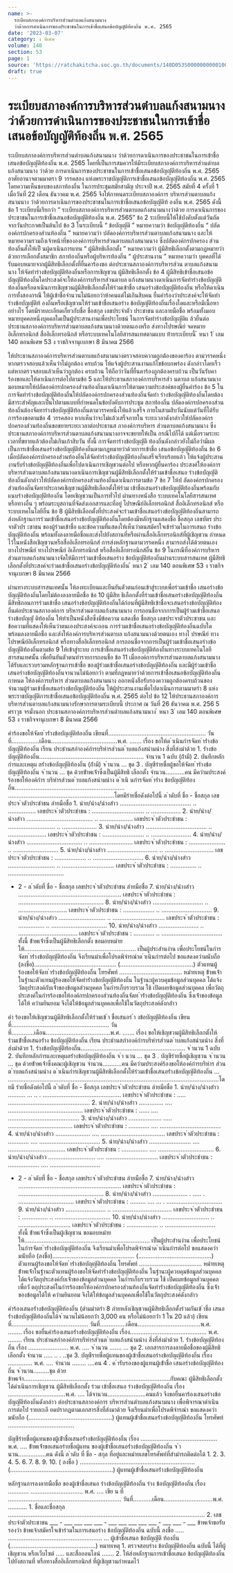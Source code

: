 ```yaml
---
name: >-
  ระเบียบสภาองค์การบริหารส่วนตำบลแก้งสนามนาง
  ว่าด้วยการดำเนินการของประชาชนในการเข้าชื่อเสนอข้อบัญญัติท้องถิ่น พ.ศ. 2565
date: '2023-03-07'
category: ง พิเศษ
volume: 140
section: 53
page: 1
source: 'https://ratchakitcha.soc.go.th/documents/140D053S0000000000100.pdf'
draft: true
---
```


# ระเบียบสภาองค์การบริหารส่วนตำบลแก้งสนามนาง ว่าด้วยการดำเนินการของประชาชนในการเข้าชื่อเสนอข้อบัญญัติท้องถิ่น พ.ศ. 2565

ระเบียบสภาองค์การบริหารส่วนตำบลแก้งสนามนาง ว่าด้วยการดาเนินการของประชาชนในการเข้าชื่อเสนอข้อบัญญัติท้องถิ่น พ.ศ. 2565 โดยที่เป็นการสมควรให้มีระเบียบสภาองค์การบริหารส่วนตำบลแก้งสนามนาง ว่าด้วย การดาเนินการของประชาชนในการเข้าชื่อเสนอข้อบัญญัติท้องถิ่น พ.ศ. 2565 อาศัยอานาจตามมาตรา 9 วรรคสอง แห่งพระราชบัญญัติการเข้าชื่อเสนอข้อบัญญัติท้องถิ่น พ.ศ. 2565 โดยความเห็นชอบของสภาท้องถิ่น ในการประชุมสมัยสามัญ ประจาปี พ.ศ. 2565 สมัยที่ 4 ครั้งที่ 1 เมื่อวันที่ 22 เดือน ธันวาคม พ.ศ. 2565 จึงให้กาหนดระเบียบสภาองค์การ บริหารส่วนตาบลแก้งสนามนาง ว่าด้วยการดาเนินการของประชาชนในการเข้าชื่อเสนอข้อบัญญัติท้ องถิ่น พ.ศ. 2565 ดังนี้ ข้อ 1 ระเบียบนี้เรียกว่า “ ระเบียบสภาองค์การบริหารส่วนตาบลแก้งสนามนางว่าด้วย การดาเนินการของประชาชนในการเข้าชื่อเสนอข้อบัญญัติท้องถิ่น พ.ศ. 2565” ข้อ 2 ระเบียบนี้ให้ใช้บังคับตั้งแต่วันถัดจากวันประกาศเป็นต้นไป ข้อ 3 ในระเบียบนี้ “ ข้อบัญญัติ ” หมายความว่า ข้อบัญญัติท้องถิ่น “ ปลัดองค์กรปกครองส่วนท้องถิ่น ” หมายความว่า ปลัดองค์การบริหารส่วนตาบลแก้งสนามนาง และให้หมายความรวมถึงเจ้าหน้าที่ขององค์การบริหารส่วนตาบลแก้งสนามนาง ซึ่งปลัดองค์กรปกครอง ส่วนท้องถิ่นสั่งให้เป็ นผู้ดาเนินการแทน “ ผู้มีสิทธิเลือกตั้ง ” หมายความว่า ผู้มีสิทธิเลือกตั้งตามกฎหมายว่าด้วยการเลือกตั้งสมาชิก สภาท้องถิ่นหรือผู้บริหารท้องถิ่น “ ผู้ประสานงาน ” หมายความว่า บุคคลที่ได้รับมอบหมายจากผู้มีสิทธิเลือกตั้งที่ยื่นคาร้องขอ ต่อประธานสภาองค์การบริหารส่วน ตาบลแก้งสนามนาง ให้จัดทำร่างข้อบัญญัติท้องถิ่นหรือการเชิญชวน ผู้มีสิทธิเลือกตั้ง ข้อ 4 ผู้มีสิทธิเข้าชื่อเสนอข้อบัญญัติท้องถิ่นใดประสงค์จะให้องค์การบริหารส่วนตาบล แก้งสนามนางดาเนินการจัดทำร่างข้อบัญญัติท้องถิ่นหรือดาเนินการเชิญชวนผู้มีสิทธิเลือกตั้งให้ร่วมเข้าชื่อ เสนอร่างข้อบัญญัติท้องถิ่น หรือให้ดาเนินการทั้งสองกรณี ให้ผู้เข้าชื่อจำนวนไม่น้อยกว่าห้าคนแต่ไม่เกินสิบคน ยื่นคำร้องว่าประสงค์จะให้จัดทำร่างข้อบัญญัติท้ องถิ่นหรือเชิญชวนให้ร่วมเข้าชื่อเสนอร่าง ข้อบัญญัติท้องถิ่นเรื่องใดและหรือมีเนื้อหาอย่างไร โดยมีรายละเอียดเกี่ยวกับชื่อ ชื่อสกุล เลขประจำตัว ประชาชน และลายมือชื่อ พร้อมทั้งมอบหมายบุคคลหนึ่งบุคคลใดเป็นผู้ประสานงานเพื่อประโยชน์ ในการจัดทำร่างข้อบัญญัติแ ล้วยื่นต่อประธานสภาองค์การบริหารส่วนตาบลแก้งสนามนางด้วยตนเองหรือ ส่งทางไปรษณีย์ จดหมายอิเล็กทรอนิกส์ สื่ออิเล็กทรอนิกส์ หรือระบบเทคโนโลยีสารสนเทศตามแบบ ท้ายระเบียบนี้ ้ หนา 1 ่ เลม 140 ตอนพิเศษ 53 ง ราชกิจจานุเบกษา 8 มีนาคม 2566

ให้ประธานสภาองค์การบริหารส่วนตาบลแก้งสนามนางตรวจสอบความถูกต้องของคาร้อง ตามวรรคหนึ่ง หากตรวจสอบแล้วเห็นว่าไม่ถูกต้อง ครบถ้วน ให้แจ้งผู้ประสานงานแก้ไขข้อบกพร่อง ดังกล่าวโดยเร็ว แต่หากตรวจสอบแล้วเห็นว่าถูกต้อง ครบถ้วน ให้ถือว่าวันที่ยื่นคาร้องถูกต้องครบถ้วน เป็นวันรับคาร้องขอและให้ดาเนินการต่อไปตามข้อ 5 และให้ประธานสภาองค์การบริหารส่ว นตาบล แก้งสนามนางมอบหมายให้ปลัดองค์กรปกครองส่วนท้องถิ่นดาเนินการให้ตามความประสงค์ของผู้ยื่นคำร้อง ข้อ 5 ในการจัดทำร่างข้อบัญญัติท้องถิ่นให้ปลัดองค์กรปกครองส่วนท้องถิ่นจัดทำ ร่างข้อบัญญัติท้องถิ่นโดยต้องมีสาระสำคัญและเป็นไปตามแบบที่กำหนดในข้อบังคับการประชุม สภาท้องถิ่น ปลัดองค์กรปกครองส่วนท้องถิ่นต้องจัดทาร่างข้อบัญญัติท้องถิ่นตามวรรคหนึ่งให้แล้วเสร็จ ภายในสามสิบวันนับแต่วันที่ได้รับการร้องขอตามข้อ 4 วรรคสอง หากเห็นว่าจะไม่แล้วเสร็จภายใน ระยะเวลาดังกล่าวให้ปลัดองค์กรปกครองส่วนท้องถิ่นขอขยายระยะเวลาต่อประธานส ภาองค์การบริหาร ส่วนตาบลแก้งสนามนาง ซึ่งประธานสภาองค์การบริหารส่วนตาบลแก้งสนามนางอาจจะขยายให้เป็น กรณีไปก็ได้ แต่เมื่อรวมระยะเวลาที่ขยายแล้วต้องไม่เกินเก้าสิบวัน ทั้งนี้ การจัดทาร่างข้อบัญญัติ ท้องถิ่นดังกล่าวยังไม่ถือว่ามีผลเป็นการเข้าชื่อเสนอร่างข้อบัญญัติท้องถิ่นตามกฎหมายว่าด้วยการเข้าชื่อ เสนอข้อบัญญัติท้องถิ่น ข้อ 6 เมื่อปลัดองค์กรปกครองส่วนท้องถิ่นได้จัดทำร่างข้อบัญญัติท้องถิ่นเสร็จเรียบร้อยแล้ว ให้แจ้งผู้ประสานงานรับร่ำงข้อบัญญัติท้องถิ่นเพื่อไปดาเนินการเชิญชวนต่อไป หรือหากผู้ยื่นคาร้อง ประสงค์ให้องค์การบริหารส่วนตาบลแก้งสนามนางดาเนินการเชิญชวนผู้มีสิทธิเลือกตั้งให้ร่วมเข้าชื่อเสนอ ร่างข้อบัญญัติท้องถิ่นดังกล่าวให้ปลัดองค์กรปกครองส่วนท้องถิ่นดาเนินการตามข้อ 7 ข้อ 7 ให้ป ลัดองค์กรปกครองส่วนท้องถิ่นจัดทาประกาศเชิญชวนผู้มีสิทธิเลือกตั้งให้ร่วม เข้าชื่อเสนอร่างข้อบัญญัติท้องถิ่นพร้อมกับแนบร่างข้อบัญญัติท้องถิ่น โดยเชิญชวนเป็นการทั่วไป ผ่านทางหนังสือ ระบบเทคโนโลยีสารสนเทศ หรือทางอื่น ๆ พร้อมระบุสถานที่จัดส่งเอกสารและที่อยู่ ไปรษณีย์อิเล็กทรอนิกส์ สื่ออิเล็กทรอนิกส์ หรือระบบเทคโนโลยีอื่น ข้อ 8 ผู้มีสิทธิเลือกตั้งที่ประสงค์จะร่วมเข้าชื่อเสนอร่างข้อบัญญัติท้องถิ่นสามารถ ส่งหลักฐานการร่วมเข้าชื่อเสนอร่างข้อบัญญัติท้องถิ่นโดยต้องมีหลักฐานแสดงชื่อ ชื่อสกุล เลขบัตร ประจาตัวปร ะชาชน ของผู้ร่วมเข้าชื่อ และข้อความที่แสดงให้เห็นว่าตนสมัครใจเข้าร่วมในการเสนอ ร่างข้อบัญญัติท้องถิ่น พร้อมทั้งลงลายมือชื่อและส่งไปยังสถานที่หรือผ่านสื่ออิเล็กทรอนิกส์ที่ผู้เชิญชวน กำหนดไว้ในหนังสือเชิญชวนหรือสื่ออิเล็กทรอนิกส์ การส่งหลักฐานตามวรรคหนึ่ง สามารถส่งได้ด้วยตนเอง ทางไปรษณีย์ ทางไปรษณีย์ อิเล็กทรอนิกส์ หรือสื่ออิเล็กทรอนิกส์อื่น ข้อ 9 ในกรณีที่องค์การบริหารส่วนตาบลแก้งสนามนางจัดให้มีการร่วมเข้าชื่อเสนอร่าง ข้อบัญญัติท้องถิ่นผ่านระบบสารสนเทศ ผู้มีสิทธิเลือกตั้งที่ประสงค์จะร่วมเข้าชื่อเสนอร่างข้อบัญญัติท้องถิ่น ้ หนา 2 ่ เลม 140 ตอนพิเศษ 53 ง ราชกิจจานุเบกษา 8 มีนาคม 2566

ผ่านทางระบบสารสนเทศนั้น ให้ลงทะเบียนและยืนยันตัวตนก่อนเข้าสู่ระบบเพื่อร่วมเข้าชื่อ เสนอร่างข้อบัญญัติท้องถิ่นโดยไม่ต้องลงลายมือชื่อ ข้อ 10 ผู้มีสิท ธิเลือกตั้งที่ร่วมเข้าชื่อเสนอร่างข้อบัญญัติท้องถิ่น มีสิทธิถอนการร่วมเข้าชื่อ เสนอร่างข้อบัญญัติท้องถิ่นได้ก่อนที่ผู้มีสิทธิเข้าชื่อจะเสนอร่างข้อบัญญัติท้องถิ่นต่อประธานสภาองค์การ บริหารส่วนตาบลแก้งสนามนาง การถอนชื่อจากการเป็นผู้ร่วมเข้าชื่อเสนอร่างข้อบัญญั ติท้องถิ่น ให้ทำเป็นหนังสือซึ่งมีข้อความ แสดงชื่อ ชื่อสกุล เลขประจาตัวประชาชน และข้อความที่แสดงให้เห็นว่าตนเองประสงค์จะถอน การร่วมเข้าชื่อเสนอร่างข้อบัญญัติท้องถิ่นฉบับใด พร้อมลงลายมือชื่อ และส่งให้องค์การบริหารส่วนตาบล แก้งสนามนางด้วยตนเอง ทางไ ปรษณีย์ ทางไปรษณีย์อิเล็กทรอนิกส์ หรือทางสื่ออิเล็กทรอนิกส์ การถอนชื่อจากการเป็นผู้ร่วมเข้าชื่อเสนอร่างข้อบัญญัติท้องถิ่นตามข้อ 9 ให้เข้าสู่ระบบ การเข้าชื่อเสนอร่างข้อบัญญัติท้องถิ่นทางระบบเทคโนโลยีสารสนเทศนั้น เพื่อยืนยันตัวตนทำรายการถอนชื่อ ข้อ 11 เมื่อองค์การบริหารส่วนตาบลแก้งสนามนาง ได้รับและรวบรวมหลักฐานการเข้าชื่อ ของผู้ร่วมเข้าชื่อเสนอร่างข้อบัญญัติท้องถิ่น และมีผู้ร่วมเข้าชื่อเสนอร่างข้อบัญญัติท้องถิ่นจานวนไม่น้อยกว่า ตามที่กฎหมายว่าด้วยการเข้าชื่อเสนอข้อบัญญัติท้องถิ่นกาหนด ให้องค์การบริหาร ส่วนตาบลแก้งสนามนาง ออกหนังสือรับรองความถูกต้องครบถ้วนของจำนวนผู้ร่วมเข้าชื่อเสนอร่างข้อบัญญัติท้องถิ่น ให้ผู้ประสานงานเพื่อไปดาเนินการตามมาตรำ 8 แห่งพระราชบัญญัติการเข้าชื่อเสนอข้อบัญญัติท้องถิ่น พ.ศ. 2565 ต่อไป ข้อ 12 ให้ประธานสภาองค์การบริหารส่วนตาบลแก้งสนามนางรักษาการตามระเบียบนี้ ประกาศ ณ วันที่ 26 ธันวาคม พ.ศ. 256 5 ศราวุธ จรมั่งนอก ประธานสภาองค์การบริหารส่วนตำบลแก้งสนามนาง ้ หนา 3 ่ เลม 140 ตอนพิเศษ 53 ง ราชกิจจานุเบกษา 8 มีนาคม 2566

คําร้องขอให้จัดท ําร่ํางข้อบัญญัติท้องถิ่น เขียนที่........................................................ วันที่................เดือน......................................พ.ศ. ....... เรื่อง ขอให้ด ําเนินกํารจัดท ําร่ํางข้อบัญญัติท้องถิ่น เรียน ประธํานสภําองค์กํารบริหํารส่วนต ําบลแก้งสนํามนําง สิ่งที่ส่งมําด้วย 1. ร่ํางข้อบัญญัติท้องถิ่น............................................................ จํานวน 1 ฉบับ (ถ้ํามี) 2. บันทึกหลักกํารและเหตุผ ลร่ํางข้อบัญญัติท้องถิ่น (ถ้ํามี) จ ํานวน ... ชุด 3 . บัญชีรํายชื่อผู้ขอให้จัดท ําร่ํางข้อบัญญัติท้องถิ่น จ ํานวน ... ชุด ด้วยข้ําพเจ้ําซึ่งเป็นผู้มีสิทธิ เลือกตั้ง จํานวน...........คน มีควํามประสงค์ร้องขอให้องค์กําร บริหํารส่วนต ําบลแก้งสนํามนําง ด ําเนิ นกํารจัดท ําร่ําง ข้อบัญญัติท้องถิ่น............................................................... .............................................................โดยมีรํายชื่อดังต่อไปนี้ ล ําดับที่ ชื่อ - ชื่อสกุล เลขประจ ําตัวประชําชน ลํายมือชื่อ 1. นําย/นําง/นํางสําว ......................................... .. ................ เลขประจ ําตัวประชําชน : .............................. .. ................. 2. นําย/นําง/นํางสําว ...................................... .. ................... เลขประจ ําตัวประชําชน : ........................... .. .................... 3. นําย/นําง/นํางสําว ................................... .. ...................... เลขประจ ําตัวประชําชน : ........................ .. ....................... 4. นําย/นําง/นํางสําว ................................ .. ......................... เลขประจ ําตัวประชําชน : ..................... .. .......................... 5. นําย/นําง/นํางสําว ............................. .. ............................ เลขประจ ําตัวประชําชน : .................. .. ............................. 6. นําย/นําง/นํางสําว ........................... .. .............................. เลขประจ ําตัวประชําชน : ............... .. ................................

- 2 - ล ําดับที่ ชื่อ - ชื่อสกุล เลขประจ ําตัวประชําชน ลํายมือชื่อ 7. นําย/นําง/นํางสําว ........................................................... เลขประจ ําตัวประชําชน : ................................................. 8. นําย/นําง/นํางสําว ............................. .. ............................ เลขประจ ําตัวประชําชน : .................. .. ............................. 9. นําย/นําง/นํางสําว ........................... .. .............................. เลขประจ ําตัวประชําชน : ............... .. ................................ 10. นําย/นําง/นํางสําว ....................... .. .................................. เลขประจ ําตัวประชําชน : ............ .. ................................... ทั้งนี้ ข้ําพเจ้ําซึ่งเป็นผู้มีสิทธิเลือกตั้ง ขอมอบหมํายให้................................................................ เป็นผู้ประสํานงําน เพื่อประโยชน์ในกํารจัดท ําร่ํางข้อบัญญัติท้องถิ่น จึงเรียนมําเพื่อโปรดพิจํารณําด ําเนินกํารต่อไป ขอแสดงควํามนับถือ (ลงชื่อ)............................................... (..........................................) ตัวแทนผู้ร้องขอให้จัดท ําร่ํางข้อบัญญัติท้องถิ่น โทรศัพท์ .................................... หมํายเหตุ ข้ําพเจ้ําในฐํานะตัวแทนผู้ร้องขอให้จัดทําร่ํางข้อบัญญัติท้องถิ่น ในฐํานะผู้ควบคุมข้อมูลส่วนบุคคล ได้แจ้งวัตถุประสงค์กับเจ้ําของข้อมูลส่วนบุคคล ในกํารเก็บรวบรวม ใช้ เปิดเผยข้อมูลส่วนบุคคล เพื่อวัตถุประสงค์ในกํารร้องขอให้องค์กรปกครองส่วนท้องถิ่นจัดท ําร่ํางข้อบัญญัติท้องถิ่น ซึ่งเจ้ําของข้อมูลได้ให้ ควํามยินยอม จึงได้ให้ข้อมูลส่วนบุคคลเพื่อใช้ในวัตถุประสงค์ดังกล่ําว

คํา ร้องขอให้เชิญชวนผู้มีสิทธิเลือกตั้งให้ร่วมเข้ ํา ชื่อเสนอร่ ํา งข้อบัญญัติท้องถิ่น เขียนที่........................................................ วันที่.............เดือน.....................................พ.ศ. ....... เรื่อง ขอให้เชิญชวนผู้มีสิทธิเลือกตั้งให้ร่วมเข้ําชื่อเสนอร่ําง ข้อบัญญัติท้องถิ่น เรียน ประธํานสภําองค์กํารบริหํารส่วนต ําบลแก้งสนํามนําง สิ่งที่ส่งมําด้วย 1. ร่ํางข้อบัญญัติท้องถิ่น............................................................ จ ํานวน 1 ฉบับ 2. บันทึกหลักกํารและเหตุผลร่ํางข้อบัญญัติท้องถิ่น จ ํา นวน ... ชุด 3 . บัญชีรํายชื่อผู้เชิญชวน จ ํานวน ... ชุด ด้วยข้ําพเจ้ําซึ่งคณะผู้เชิญชวน จํานวน...........คน มีควํามประสงค์ร้องขอให้องค์กํารบริหําร ส่วนต ําบลแก้งสนํามนําง ด ําเนินกํารเชิญชวนผู้มีสิทธิเลือกตั้งให้ร่วมเข้ําชื่อเสนอร่ํางข้อบัญญัติท้องถิ่น ... .........................................................................................................................โดยมี รํายชื่อดังต่อไปนี้ ล ําดับที่ ชื่อ - ชื่อสกุล เลขประจ ําตัวประชําชน ลํายมือชื่อ 1. นําย/นําง/นํางสําว .......... ... .. . ............................................. เลขประจ ําตัวประชําชน : ..... ............................................... 2. นําย/นําง/นํางสําว .............. .... ........................................... เลขประจ ําตัวประชําชน : ...... .... ......................................... 3. นําย/นําง/นํางสําว ................... ..... ..................................... เลขประจ ําตัวประชําชน : ............ .... ................................... 4. นําย/นําง/นํางสําว .................... .... ..................................... เลขประจ ําตัวประชําชน : ............ .... ................................... 5. นําย/นําง/นํางสําว ........................ .... ................................. เลขประจ ําตัวประชําชน : ............... .... ................................ 6. นําย/นําง/นํางสําว ........................... .... .............................. เลขประจ ําตัวประชําชน : .................. .... .............................

- 2 - ล ําดับที่ ชื่อ - ชื่อสกุล เลขประจ ําตัวประชําชน ลํายมือชื่อ 7. นําย/นําง/นํางสําว ........................................................... เลขประจ ําตัวประชําชน : ................................................. 8. นําย/นําง/นํางสําว .................... . ..... . ................................ เลขประจ ําตัวประชําชน : ......... .... ... . ................................ 9. นําย/นําง/นํางสําว ....................... .. .................................. เลขประจ ําตัวประชําชน : ............... .. ................................ 10. นําย/นําง/นํางสําว ........................... .. .............................. เลขประจ ําตัวประชําชน : .................. .. ............................. ทั้งนี้ ข้ําพเจ้ําซึ่งเป็นผู้เชิญชวน ขอมอบหมํายให้........................................................................ เป็นผู้ประสํานงําน เพื่อประโยชน์ในกํารจัดท ําร่ํางข้อบัญญัติท้องถิ่น จึงเรียนมําเพื่อโปรดพิจํารณําด ําเนินกํารต่อไป ขอแสดงควํามนับถือ (ลงชื่อ)............................................... (..........................................) ตัวแทนผู้ร้องขอให้จัดท ําร่ํางข้อบัญญัติท้องถิ่น โทรศัพท์ .................................... หมํายเหตุ ข้ําพเจ้ําในฐํานะตัวแทนผู้ร้องขอให้จัดทําร่ํางข้อบัญญัติท้องถิ่น ในฐํานะผู้ควบคุมข้อมูลส่วนบุคคล ได้แจ้งวัตถุประสงค์กับเจ้ําของข้อมูลส่วนบุคคล ในกํารเก็บรวบรวม ใช้ เปิดเผยข้อมูลส่วนบุคคล เพื่อวั ตถุประสงค์ในกํารร้องขอให้องค์กรปกครองส่วนท้องถิ่นจัดทําร่ํางข้อบัญญัติท้องถิ่น ซึ่งเจ้ําของข้อมูลได้ให้ ควํามยินยอม จึงได้ให้ข้อมูลส่วนบุคคลเพื่อใช้ในวัตถุประสงค์ดังกล่ําว

คําร้องเสนอร่ํางข้อบัญญัติท้องถิ่น (ตํามมําตรํา 8 ภํายหลังเชิญชวนผู้มีสิทธิเลือกตั้งร่วมกันเข้ ําชื่อ เสนอร่ํางข้อบัญญัติท้องถิ่นได้จ ํานวนไม่น้อยกว่ํา 3,000 คน หรือไม่น้อยกว่ํา 1 ใน 20 แล้ว) เขียนที่............................................ วันที่...............เดือน....................................พ.ศ. ........ เรื่อง ขอยื่นคําร้องเสนอร่ํางข้อบัญญัติท้องถิ่น เรื่อง............................................ พ.ศ. ........ เรียน ประธํานสภําองค์กํารบริหํารส่วนต ําบลแก้งสนํามนําง สิ่งที่ส่งมําด้วย 1. ร่ํางข้อบัญญัติท้องถิ่น เรื่อง ....................... พ.ศ. .... จ ํานวน ....... ... ชุด 2. เอกสารการลงลายมือชื่อของผู้มีสิทธิเลือกตั้ง จำนวน ..... .. . ..ชุด 3. บัญชีรายชื่อผู้แทนของผู้เข้าชื่อเสนอร่างข้อบัญญัติท้องถิ่น เรื่อง .............. พ.ศ. .... จำนวน ........ ....คน 4 . ค ํารับรองของผู้แทนผู้เข้ําชื่อ เสนอร่างข้อบัญญัติท้องถิ่น จ ํานวน.........ชุด ด้วย ข้าพเจ้า....................................................................................กับคณะ ผู้มีสิทธิเลือกตั้ง ได้ดำเนินการเชิญชวน ผู้มีสิทธิเลือกตั้ง ร่วม เข้าชื่อเสนอ ร่างข้อบัญญัติท้องถิ่น เรื่อง .................................พ.ศ. .... ได้จานวน......................คนแล้ว จึงขอยื่นคาร้องเสนอร่างข้อบัญญัติท้องถิ่นดังกล่าว ต่อประธานสภาองค์การ บริหารส่วนตำบลแก้งสนามนาง เพื่อพิจารณาดำเนินการต่อไป รายละเอี ยดปรากฏตามเอกสารสิ่งที่ส่งมาด้วย จึงเรียนมําเพื่อโปรดพิจํารณํา ขอแสดงควํามนับถือ (................................................) ผู้แทนผู้เข้ําชื่อเสนอร่ํางข้อบัญญัติท้องถิ่น โทรศัพท์ ......................................

บัญชีรํายชื่อผู้แทนของผู้เข้ําชื่อเสนอร่ํางข้อบัญญัติท้องถิ่น เรื่อง ............................................ พ.ศ. .... ข้ําพเจ้ําขอเสนอรํายชื่อผู้แทน ของผู้เข้ําชื่อเสนอร่ํางข้อบัญญัติท้องถิ่น จ ํานวน................คน ดังนี้ ล ําดับ ที่ ชื่อ - สกุล ที่อยู่และหมํายเลขโทรศัพท์ที่สํามํารถติดต่อได้ 1. 2. 3. 4. 5. 6. 7. 8. 9. 10. ( ลงชื่อ ) .................................................................. (...........................................................) ผู้แทนผู้เข้ําชื่อเสนอร่ํางข้อบัญญัติท้องถิ่น

หลักฐานการลงลายมือชื่อ ของผู้เข้าชื่อเสนอ ร่างข้อบัญญัติท้องถิ่น ร่าง ข้อบัญญัติท้องถิ่น เรื่อง ............ .............................. พ.ศ. .... เขีย น ที่ ................................................................. วันที่...........เดือน............................พ.ศ. ........... 1. ชื่อและชื่อสกุล ................................................................................................................. 2. เลขประจำตัวประชาชน ___ - ___ ___ ___ ___ - ___ ___ ___ ___ ___ - ___ ___ - ___ ข้าพเจ้าขอรับรองว่า ข้าพเจ้าสมัครใจเข้าร่วมในการเสนอร่าง ข้อบัญญัติท้องถิ่น ฉบับนี้ ลงชื่อ ..... ...................................................... ... ผู้เข้าชื่อเสนอ ข้อบัญญัติ ท้องถิ่น (.................................................) หมายเหตุ 1. ตรวจสอบร่าง ข้อบัญญัติท้องถิ่น ฉบับนี้ ได้ที่ผู้เชิญชวน หรือเว็บไซต์ ..... และสื่อออนไลน์ ....... 2. ให้ส่งหลักฐานการเข้าชื่อเสนอ ข้อบัญญัติท้องถิ่น ไปยังสถานที่ หรือทางสื่ออิเล็กทรอนิกส์ ที่ผู้เชิญชวนกำหนดไว้
